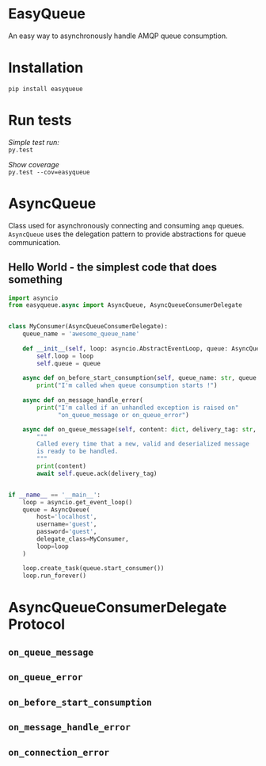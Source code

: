 # EasyQueue

An easy way to asynchronously handle AMQP queue consumption.

# Installation

`pip install easyqueue` 

# Run tests

*Simple test run:*  
`py.test`

*Show coverage*  
`py.test --cov=easyqueue`

# AsyncQueue

Class used for asynchronously connecting and consuming
 `amqp` queues. `AsyncQueue` uses the delegation pattern
 to provide abstractions for queue communication.

 ## Hello World - the simplest code that does something

``` python
import asyncio
from easyqueue.async import AsyncQueue, AsyncQueueConsumerDelegate


class MyConsumer(AsyncQueueConsumerDelegate):
    queue_name = 'awesome_queue_name'
    
    def __init__(self, loop: asyncio.AbstractEventLoop, queue: AsyncQueue):
        self.loop = loop
        self.queue = queue
        
    async def on_before_start_consumption(self, queue_name: str, queue: AsyncQueue):
        print("I'm called when queue consumption starts !")
        
    async def on_message_handle_error(
        print("I'm called if an unhandled exception is raised on" 
              "on_queue_message or on_queue_error")

    async def on_queue_message(self, content: dict, delivery_tag: str, queue: AsyncQueue):
        """
        Called every time that a new, valid and deserialized message
        is ready to be handled.
        """
        print(content)
        await self.queue.ack(delivery_tag)


if __name__ == '__main__':
    loop = asyncio.get_event_loop()
    queue = AsyncQueue(
        host='localhost',
        username='guest',
        password='guest',
        delegate_class=MyConsumer,
        loop=loop
    )

    loop.create_task(queue.start_consumer())
    loop.run_forever()

```

# AsyncQueueConsumerDelegate Protocol

## `on_queue_message`

## `on_queue_error`

## `on_before_start_consumption`

## `on_message_handle_error`

##  `on_connection_error`


